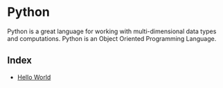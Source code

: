# Python

Python is a great language for working with multi-dimensional data types and computations. Python is an Object Oriented Programming Language.

## Index

- [Hello World](Hello-World.py)
